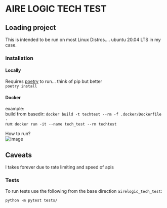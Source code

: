 # AIRE LOGIC TECH TEST

## Loading project

This is intended to be run on most Linux Distros.... ubuntu 20.04 LTS in my case.

### installation

#### Locally
Requires [poetry](https://pypi.org/project/poetry/) to run... think of pip but better<br />
`poetry install`

#### Docker

example:<br />
build from basedir: `docker build -t techtest --rm -f .docker/Dockerfile .`<br />
run: `docker run -it --name tech_test --rm techtest`

How to run? <br />
![image](https://user-images.githubusercontent.com/38649437/163672131-d38fcb4f-af4b-4a1a-aeba-670140a409ad.png)


## Caveats

I takes forever due to rate limiting and speed of apis


### Tests

To run tests use the following from the base direction `airelogic_tech_test`:<br />
```
python -m pytest tests/
```
